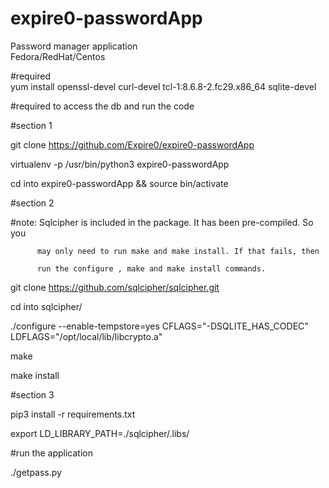 # expire0-passwordApp
Password manager application		 
Fedora/RedHat/Centos		
	
#required		 
yum install openssl-devel curl-devel tcl-1:8.6.8-2.fc29.x86_64 sqlite-devel  

#required to access the db and run the code   

   #section 1  	
   
git clone https://github.com/Expire0/expire0-passwordApp  

virtualenv -p /usr/bin/python3 expire0-passwordApp    

cd into expire0-passwordApp && source bin/activate   

   #section 2	
   
   #note: Sqlcipher is included in the package. It has been pre-compiled. So you
   
          may only need to run make and make install. If that fails, then 
	  
          run the configure , make and make install commands. 
	  
git clone https://github.com/sqlcipher/sqlcipher.git	

cd into sqlcipher/	

./configure --enable-tempstore=yes CFLAGS="-DSQLITE_HAS_CODEC" LDFLAGS="/opt/local/lib/libcrypto.a"	

make	

make install	


   #section 3	
   
pip3 install -r requirements.txt	

export LD_LIBRARY_PATH=./sqlcipher/.libs/	

#run the application 

./getpass.py	


